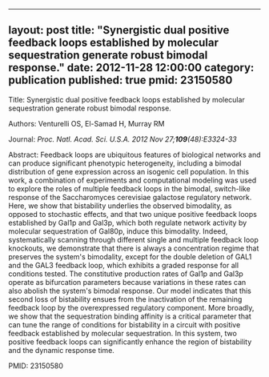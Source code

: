 
---
layout: post
title:  "Synergistic dual positive feedback loops established by molecular sequestration generate robust bimodal response."
date:   2012-11-28 12:00:00
category:  publication
published: true
pmid: 23150580
---

Title: Synergistic dual positive feedback loops established by molecular sequestration generate robust bimodal response.

Authors: Venturelli OS, El-Samad H, Murray RM

Journal: *Proc. Natl. Acad. Sci. U.S.A. 2012 Nov 27;**109**(48):E3324-33*

Abstract: Feedback loops are ubiquitous features of biological networks and can produce significant phenotypic heterogeneity, including a bimodal distribution of gene expression across an isogenic cell population. In this work, a combination of experiments and computational modeling was used to explore the roles of multiple feedback loops in the bimodal, switch-like response of the Saccharomyces cerevisiae galactose regulatory network. Here, we show that bistability underlies the observed bimodality, as opposed to stochastic effects, and that two unique positive feedback loops established by Gal1p and Gal3p, which both regulate network activity by molecular sequestration of Gal80p, induce this bimodality. Indeed, systematically scanning through different single and multiple feedback loop knockouts, we demonstrate that there is always a concentration regime that preserves the system's bimodality, except for the double deletion of GAL1 and the GAL3 feedback loop, which exhibits a graded response for all conditions tested. The constitutive production rates of Gal1p and Gal3p operate as bifurcation parameters because variations in these rates can also abolish the system's bimodal response. Our model indicates that this second loss of bistability ensues from the inactivation of the remaining feedback loop by the overexpressed regulatory component. More broadly, we show that the sequestration binding affinity is a critical parameter that can tune the range of conditions for bistability in a circuit with positive feedback established by molecular sequestration. In this system, two positive feedback loops can significantly enhance the region of bistability and the dynamic response time.

PMID: 23150580

